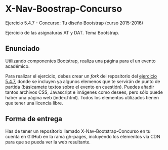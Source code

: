 # X-Nav-Boostrap-Concurso
Ejercicio 5.4.7 - Concurso: Tu diseño Bootstrap (curso 2015-2016)

Ejercicio de las asignaturas AT y DAT. Tema Bootstrap.

## Enunciado 

Utilizando componentes Bootstrap, realiza una página para el un evento académico.

Para realizar el ejercicio, debes crear un <i>fork</i> del repositorio del <a href="https://github.com/CursosWeb/X-NAV-Bootstrap-Concurso">ejercicio 5.4.7</a>, donde se incluyen ya algunos elemenos que te servirán de punto de partida (básicamete textos sobre el evento en cuestión). Puedes añadir tantos archivos CSS, Javascript e imágenes como desees, pero sólo puede haber una página web (index.html). Todos los elementos utilizados tienen que tener una licencia libre.

## Forma de entrega

Has de tener un repositorio llamado X-Nav-Bootstrap-Concurso en tu cuenta en GitHub en la rama gh-pages, incluyendo los elementos vía CDN para que se pueda ver la  web resultante.
